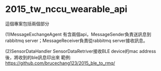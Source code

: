 # 2015_tw_nccu_wearable_api

這個專案包括兩個部分

(1)MessageExchangeAgent
有含兩個api，MessageSender負責送訊息到rabbitmq server；MessageReceiver負責從rabbitmq server接收訊息。

(2)SensorDataHandler
SensorDataRetriver接收BLE device的mac address後，將收到的ble訊息印出來
範例: https://github.com/brucechang123/2015_ble_to_rmq/
